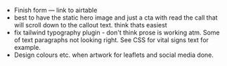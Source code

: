 - Finish form — link to airtable
- best to have the static hero image and just a cta with read the call that will scroll down to the callout text. think thats easiest
- fix tailwind typography plugin - don't think prose is working atm. Some of text paragraphs not looking right. See CSS for vital signs text for example.
- Design colours etc. when artwork for leaflets and social media done.
